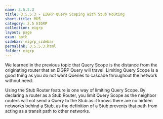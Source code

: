 ```yaml
---
name: 3.5.5.3
title: 3.5.5.3 - EIGRP Query Scoping with Stub Routing
short-title: MD5
category: 3.5 EIGRP
collection: eigrp
layout: page
exam: both
sidebar: eigrp_sidebar
permalink: 3.5.5.3.html
folder: eigrp
---
```


We learned in the previous topic that Query Scope is the distance from the originating router that an EIGRP Query will travel. Limiting Query Scope is a good thing as you do not want Queries to cascade throughout the network without need.

Using the Stub Router feature is one way of limiting Query Scope. By declaring a router as a Stub Router, you limit Query Scope as the neighbor routers will not send a Query to the Stub as it knows there are no hidden networks behind a Stub, as the definition of a Stub prevents that path from acting as a transit path to other networks.